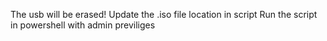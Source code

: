 The usb will be erased!
Update the .iso file location in script 
Run the script in powershell with admin previliges
